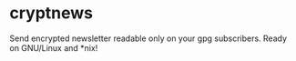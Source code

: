 cryptnews
=========

Send encrypted newsletter readable only on your gpg subscribers. Ready on GNU/Linux and *nix!
